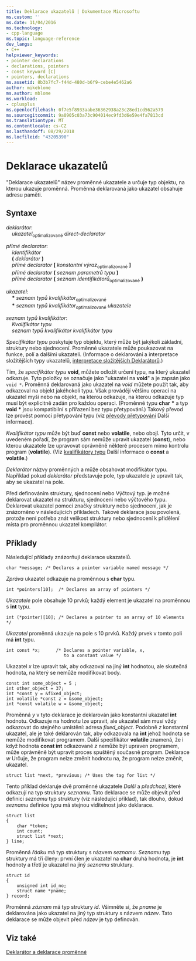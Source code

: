 ```yaml
---
title: Deklarace ukazatelů | Dokumentace Microsoftu
ms.custom: ''
ms.date: 11/04/2016
ms.technology:
- cpp-language
ms.topic: language-reference
dev_langs:
- C++
helpviewer_keywords:
- pointer declarations
- declarations, pointers
- const keyword [C]
- pointers, declarations
ms.assetid: 8b3b7fc7-f44d-480d-b6f9-cebe4e5462a6
author: mikeblome
ms.author: mblome
ms.workload:
- cplusplus
ms.openlocfilehash: 0f7e5f8933aabe36362938a23c28ed1cd562a579
ms.sourcegitcommit: 9a0905c03a73c904014ec9fd3d6e59e4fa7813cd
ms.translationtype: MT
ms.contentlocale: cs-CZ
ms.lasthandoff: 08/29/2018
ms.locfileid: "43205390"
---
```

# <a name="pointer-declarations"></a>Deklarace ukazatelů
"Deklarace ukazatelů" název proměnné ukazatele a určuje typ objektu, na kterou ukazuje proměnná. Proměnná deklarovaná jako ukazatel obsahuje adresu paměti.  
  
## <a name="syntax"></a>Syntaxe

*deklarátor*:  
&nbsp;&nbsp;&nbsp;&nbsp;*ukazatel*<sub>optimalizované</sub> *direct-declarator*  

*přímé declarator*:  
&nbsp;&nbsp;&nbsp;&nbsp;*identifikátor*  
&nbsp;&nbsp;&nbsp;&nbsp;**(** *deklarátor* **)**  
&nbsp;&nbsp;&nbsp;&nbsp;*přímé declarator* **[** *konstantní výraz*<sub>optimalizované</sub> **]**  
&nbsp;&nbsp;&nbsp;&nbsp;*přímé declarator* **(** *seznam parametrů typu* **)**  
&nbsp;&nbsp;&nbsp;&nbsp;*přímé declarator* **(** *seznam identifikátorů*<sub>optimalizované</sub> **)**  

*ukazatel*:  
&nbsp;&nbsp;&nbsp;&nbsp;<strong>\*</strong> *seznam typů kvalifikátor*<sub>optimalizované</sub>  
&nbsp;&nbsp;&nbsp;&nbsp;<strong>\*</strong> *seznam typů kvalifikátor*<sub>optimalizované</sub> *ukazatele*  

*seznam typů kvalifikátor*:  
&nbsp;&nbsp;&nbsp;&nbsp;*Kvalifikátor typu*  
&nbsp;&nbsp;&nbsp;&nbsp;*seznam typů kvalifikátor* *kvalifikátor typu*  
  
 *Specifikátor typu* poskytuje typ objektu, který může být jakýkoli základní, struktury nebo sjednocení. Proměnné ukazatele může poukazovat na funkce, polí a dalšími ukazateli. (Informace o deklarování a interpretace složitějších typy ukazatelů, [interpretace složitějších Deklarátorů](../c-language/interpreting-more-complex-declarators.md).)  
  
 Tím, že *specifikátor typu* **void**, můžete odložit určení typu, na který ukazatel odkazuje. Tyto položky se označuje jako "ukazatel na **void**" a je zapsán jako `void *`. Proměnná deklarovaná jako ukazatel na *void* můžete použít tak, aby odkazoval na objekt jakéhokoli typu. Však provádějí většinu operací na ukazatel myši nebo na objekt, na kterou odkazuje, na kterou odkazuje typ musí být explicitně zadán pro každou operaci. (Proměnné typu **char** <strong>\*</strong> a typ **void** <strong>\*</strong> jsou kompatibilní s přiřazení bez typu přetypování.) Takový převod lze provést pomocí přetypování typu (viz [převody přetypování](../c-language/type-cast-conversions.md) Další informace).  
  
 *Kvalifikátor typu* může být buď **const** nebo **volatile**, nebo obojí. Tyto určit, v uvedeném pořadí, že program sám nemůže upravit ukazatel (**const**), nebo kterou ukazatele lze upravovat oprávněně některé procesem mimo kontrolu program (**volatile**). (Viz [kvalifikátory typu](../c-language/type-qualifiers.md) Další informace o **const** a **volatile**.)  
  
 *Deklarátor* názvy proměnných a může obsahovat modifikátor typu. Například pokud *deklarátor* představuje pole, typ ukazatele je upravit tak, aby se ukazatel na pole.  
  
 Před definováním struktury, sjednocení nebo Výčtový typ. je možné deklarovat ukazatel na strukturu, sjednocení nebo výčtového typu. Deklarovat ukazatel pomocí značky struktury nebo sjednocení, jak je znázorněno v následujících příkladech. Takové deklarace jsou povolená, protože není potřeba znát velikost struktury nebo sjednocení k přidělení místa pro proměnnou ukazatel kompilátor.  
  
## <a name="examples"></a>Příklady  
 Následující příklady znázorňují deklarace ukazatelů.  
  
```  
char *message; /* Declares a pointer variable named message */  
```  
  
 *Zpráva* ukazatel odkazuje na proměnnou s **char** typu.  
  
```  
int *pointers[10];  /* Declares an array of pointers */  
```  
  
 *Ukazatele* pole obsahuje 10 prvků; každý element je ukazatel na proměnnou s **int** typu.  
  
```  
int (*pointer)[10]; /* Declares a pointer to an array of 10 elements */  
```  
  
 *Ukazatel* proměnná ukazuje na pole s 10 prvků. Každý prvek v tomto poli má **int** typu.  
  
```  
int const *x;      /* Declares a pointer variable, x,  
                      to a constant value */   
```  
  
 Ukazatel *x* lze upravit tak, aby odkazoval na jiný **int** hodnotou, ale skutečná hodnota, na který se nemůže modifikovat body.  
  
```  
const int some_object = 5 ;  
int other_object = 37;  
int *const y = &fixed_object;  
int volatile *const z = &some_object;  
int *const volatile w = &some_object;  
```  
  
 Proměnná *y* v tyto deklarace je deklarován jako konstantní ukazatel **int** hodnotu. Odkazuje na hodnotu lze upravit, ale ukazatel sám musí vždy odkazovat do stejného umístění: adresa *fixed_object*. Podobně *z* konstantní ukazatel, ale je také deklarován tak, aby odkazovala na **int** jehož hodnota se nemůže modifikovat programem. Další specifikátor **volatile** znamená, že i když hodnota **const int** odkazované *z* nemůže být upraven programem, může oprávněně být upravit proces spuštěný současně program. Deklarace *w* Určuje, že program nelze změnit hodnotu na, že program nelze změnit, ukazatel.  
  
```  
struct list *next, *previous; /* Uses the tag for list */  
```  
  
 Tento příklad deklaruje dvě proměnné ukazatele *Další* a *předchozí*, které odkazují na typ struktury *seznamu*. Tato deklarace se může objevit před definici *seznamu* typ struktury (viz následující příklad), tak dlouho, dokud *seznamu* definice typu má stejnou viditelnost jako deklarace.  
  
```  
struct list   
{  
    char *token;  
    int count;  
    struct list *next;  
} line;  
```  
  
 Proměnná *řádku* má typ struktury s názvem *seznamu*. *Seznamu* typ struktury má tři členy: první člen je ukazatel na **char** druhá hodnota, je **int** hodnoty a třetí je ukazatel na jiný *seznamu* struktury.  
  
```  
struct id   
{  
    unsigned int id_no;  
    struct name *pname;  
} record;  
```  
  
 Proměnná *záznam* má typ struktury *id*. Všimněte si, že *pname* je deklarována jako ukazatel na jiný typ struktury s názvem *název*. Tato deklarace se může objevit před *název* je typ definován.  
  
## <a name="see-also"></a>Viz také  
 [Deklarátor a deklarace proměnné](../c-language/declarators-and-variable-declarations.md)